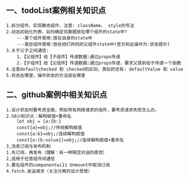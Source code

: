 ## 一、todoList案例相关知识点
    1.拆分组件、实现静态组件，注意: className、 style的写法
    2.动态初始化列表，如何确定将数据放在哪个组件的state中?
        ---某个组件使用:放在自身的state中
        ---某些组件使用:放在他们共同的父组件state中(官方称此操作为:状态提升)
    3.关于父子之间通信:
        1.【父组件】给【子组件】传递数据:通过props传递
        2.【子组件】给【父组件】传递数据:通过props传递，要求父提前给子传递一个函数
    4.注意defaultchecked 和 checked的区别，类似的还有: defaultValue 和 value
    5.状态在哪里，操作状态的方法就在哪里

## 二、github案例中相关知识点
    1.设计状态时要考虑全面，例如带有网络请求的组件，要考虑请求失败怎么办。
    2.S6小知识点：解构赋值+重命名
        let obj = {a:{b:1
        const{a}=obj;//传统解构赋值
        const{a:b}=obj;/连续解构赋值
        const{a:(b:value}}=obj;//连续解构赋值+重命名
    3,消息订阅与发布机制
    1.先订阅，再发布（理解：有一种隔空对话的感觉）
    2,适用于任意组件间通信
    3.要在组件的componentwi11 Unmount中取消订阅
    4.fetch.发送请求（关注分离的设计思想）
